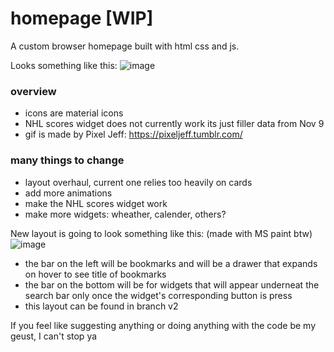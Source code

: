 # homepage [WIP]
A custom browser homepage built with html css and js.


Looks something like this:
![image](https://user-images.githubusercontent.com/92818054/201254535-8b9ef2bf-ffa6-4ae5-8c39-b55de46124ea.png)

### overview
- icons are material icons
- NHL scores widget does not currently work its just filler data from Nov 9
- gif is made by Pixel Jeff: https://pixeljeff.tumblr.com/ 


### many things to change
- layout overhaul, current one relies too heavily on cards
- add more animations
- make the NHL scores widget work
- make more widgets: wheather, calender, others?


New layout is going to look something like this: (made with MS paint btw)
![image](https://user-images.githubusercontent.com/92818054/201262890-02bbdbd6-900a-449b-b2bd-7fe6512d36f7.png)
- the bar on the left will be bookmarks and will be a drawer that expands on hover to see title of bookmarks
- the bar on the bottom will be for widgets that will appear underneat the search bar only once the widget's corresponding button is press
- this layout can be found in branch v2

If you feel like suggesting anything or doing anything with the code be my geust, I can't stop ya

